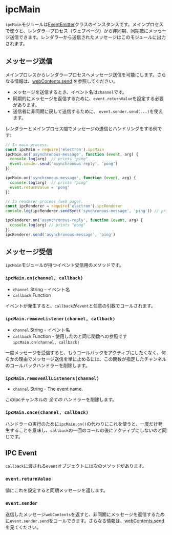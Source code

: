 # ipcMain

`ipcMain`モジュールは[EventEmitter](https://nodejs.org/api/events.html)クラスのインスタンスです。メインプロセスで使うと、レンダラ―プロセス（ウェブページ）から非同期、同期敵にメッセージ送信できます。レンダラ―から送信されたメッセージはこのモジュールに出力されます。

## メッセージ送信

メインプロレスからレンダラ―プロセスへメッセージ送信を可能にします。さらなる情報は、[webContents.send](web-contents.md#webcontentssendchannel-arg1-arg2-) を参照してください。

* メッセージを送信するとき、イベント名は`channel`です。
* 同期的にメッセージを返信するために、`event.returnValue`を設定する必要があります。
* 送信者に非同期に戻して送信するために、 `event.sender.send(...)`を使えます。

レンダラーとメインプロセス間でメッセージの送信とハンドリングをする例です:

```javascript
// In main process.
const ipcMain = require('electron').ipcMain
ipcMain.on('asynchronous-message', function (event, arg) {
  console.log(arg)  // prints "ping"
  event.sender.send('asynchronous-reply', 'pong')
})

ipcMain.on('synchronous-message', function (event, arg) {
  console.log(arg)  // prints "ping"
  event.returnValue = 'pong'
})
```

```javascript
// In renderer process (web page).
const ipcRenderer = require('electron').ipcRenderer
console.log(ipcRenderer.sendSync('synchronous-message', 'ping')) // prints "pong"

ipcRenderer.on('asynchronous-reply', function (event, arg) {
  console.log(arg) // prints "pong"
})
ipcRenderer.send('asynchronous-message', 'ping')
```

## メッセージ受信

`ipcMain`モジュールが持つイベント受信用のメソッドです。

### `ipcMain.on(channel, callback)`

* `channel` String - イベント名
* `callback` Function

イベントが発生すると、`callback`が`event`と任意の引数でコールされます。

### `ipcMain.removeListener(channel, callback)`

* `channel` String - イベント名
* `callback` Function - 使用したのと同じ関数への参照です
  `ipcMain.on(channel, callback)`

一度メッセージを受信すると、もうコールバックをアクティブにしたくなく、何らかの理由でメッセージ送信を単に止めるには、この関数が指定したチャンネルのコールバックハンドラーを削除します。

### `ipcMain.removeAllListeners(channel)`

* `channel` String - The event name.

このipcチャンネルの *全ての* ハンドラーを削除します。

### `ipcMain.once(channel, callback)`

ハンドラーの実行のために`ipcMain.on()`の代わりにこれを使うと、一度だけ発生することを意味し、`callback`の一回のコールの後にアクティブにしないのと同じです。

## IPC Event

`callback`に渡される`event`オブジェクトには次のメソッドがあります。

### `event.returnValue`

値にこれを設定すると同期メッセージを返します。

### `event.sender`

送信したメッセージ`webContents`を返すと、非同期にメッセージを返信するために`event.sender.send`をコールできます。さらなる情報は、[webContents.send](web-contents.md#webcontentssendchannel-arg1-arg2-) を見てください。
